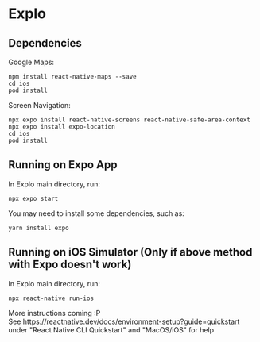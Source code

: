 # Explo
## Dependencies
Google Maps:  
```
npm install react-native-maps --save  
cd ios  
pod install  
```
Screen Navigation:
```
npx expo install react-native-screens react-native-safe-area-context
npx expo install expo-location
cd ios
pod install
```
  
## Running on Expo App
In Explo main directory, run:  
```
npx expo start
```
You may need to install some dependencies, such as:
```
yarn install expo
```
  
## Running on iOS Simulator (Only if above method with Expo doesn't work)
In Explo main directory, run:  
```
npx react-native run-ios
```

More instructions coming :P  
See https://reactnative.dev/docs/environment-setup?guide=quickstart  
under "React Native CLI Quickstart" and "MacOS/iOS" for help
